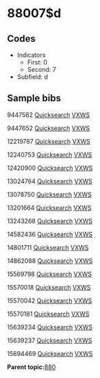 # 88007$d

## Codes

-   Indicators
    -   First: 0
    -   Second: 7
-   Subfield: d

## Sample bibs

9447582 [Quicksearch](https://search.library.yale.edu/catalog/9447582) [VXWS](http://prodorbis.library.yale.edu:7014/vxws/GetHoldingsService?bibId=9447582)

9447652 [Quicksearch](https://search.library.yale.edu/catalog/9447652) [VXWS](http://prodorbis.library.yale.edu:7014/vxws/GetHoldingsService?bibId=9447652)

12219787 [Quicksearch](https://search.library.yale.edu/catalog/12219787) [VXWS](http://prodorbis.library.yale.edu:7014/vxws/GetHoldingsService?bibId=12219787)

12240753 [Quicksearch](https://search.library.yale.edu/catalog/12240753) [VXWS](http://prodorbis.library.yale.edu:7014/vxws/GetHoldingsService?bibId=12240753)

12420900 [Quicksearch](https://search.library.yale.edu/catalog/12420900) [VXWS](http://prodorbis.library.yale.edu:7014/vxws/GetHoldingsService?bibId=12420900)

13024764 [Quicksearch](https://search.library.yale.edu/catalog/13024764) [VXWS](http://prodorbis.library.yale.edu:7014/vxws/GetHoldingsService?bibId=13024764)

13078750 [Quicksearch](https://search.library.yale.edu/catalog/13078750) [VXWS](http://prodorbis.library.yale.edu:7014/vxws/GetHoldingsService?bibId=13078750)

13201664 [Quicksearch](https://search.library.yale.edu/catalog/13201664) [VXWS](http://prodorbis.library.yale.edu:7014/vxws/GetHoldingsService?bibId=13201664)

13243268 [Quicksearch](https://search.library.yale.edu/catalog/13243268) [VXWS](http://prodorbis.library.yale.edu:7014/vxws/GetHoldingsService?bibId=13243268)

14582436 [Quicksearch](https://search.library.yale.edu/catalog/14582436) [VXWS](http://prodorbis.library.yale.edu:7014/vxws/GetHoldingsService?bibId=14582436)

14801711 [Quicksearch](https://search.library.yale.edu/catalog/14801711) [VXWS](http://prodorbis.library.yale.edu:7014/vxws/GetHoldingsService?bibId=14801711)

14862088 [Quicksearch](https://search.library.yale.edu/catalog/14862088) [VXWS](http://prodorbis.library.yale.edu:7014/vxws/GetHoldingsService?bibId=14862088)

15569798 [Quicksearch](https://search.library.yale.edu/catalog/15569798) [VXWS](http://prodorbis.library.yale.edu:7014/vxws/GetHoldingsService?bibId=15569798)

15570018 [Quicksearch](https://search.library.yale.edu/catalog/15570018) [VXWS](http://prodorbis.library.yale.edu:7014/vxws/GetHoldingsService?bibId=15570018)

15570042 [Quicksearch](https://search.library.yale.edu/catalog/15570042) [VXWS](http://prodorbis.library.yale.edu:7014/vxws/GetHoldingsService?bibId=15570042)

15570181 [Quicksearch](https://search.library.yale.edu/catalog/15570181) [VXWS](http://prodorbis.library.yale.edu:7014/vxws/GetHoldingsService?bibId=15570181)

15639234 [Quicksearch](https://search.library.yale.edu/catalog/15639234) [VXWS](http://prodorbis.library.yale.edu:7014/vxws/GetHoldingsService?bibId=15639234)

15639237 [Quicksearch](https://search.library.yale.edu/catalog/15639237) [VXWS](http://prodorbis.library.yale.edu:7014/vxws/GetHoldingsService?bibId=15639237)

15694469 [Quicksearch](https://search.library.yale.edu/catalog/15694469) [VXWS](http://prodorbis.library.yale.edu:7014/vxws/GetHoldingsService?bibId=15694469)

**Parent topic:**[880](../../tags/880/880.md)

